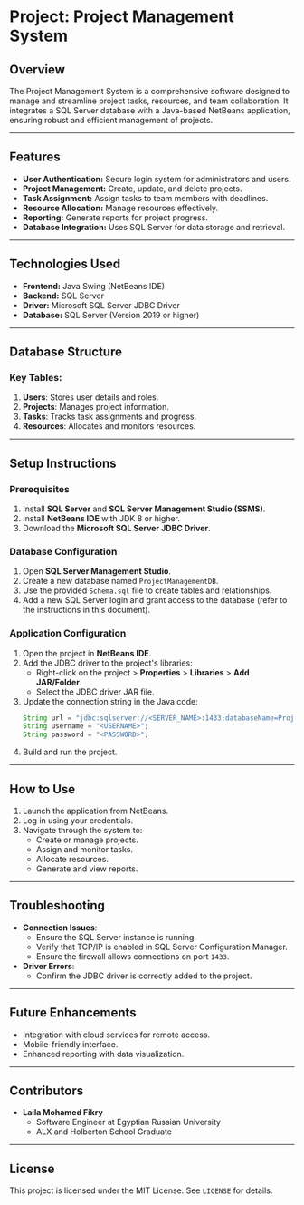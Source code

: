 # Project: Project Management System

## Overview
The Project Management System is a comprehensive software designed to manage and streamline project tasks, resources, and team collaboration. It integrates a SQL Server database with a Java-based NetBeans application, ensuring robust and efficient management of projects.

---

## Features
- **User Authentication:** Secure login system for administrators and users.
- **Project Management:** Create, update, and delete projects.
- **Task Assignment:** Assign tasks to team members with deadlines.
- **Resource Allocation:** Manage resources effectively.
- **Reporting:** Generate reports for project progress.
- **Database Integration:** Uses SQL Server for data storage and retrieval.

---

## Technologies Used
- **Frontend:** Java Swing (NetBeans IDE)
- **Backend:** SQL Server
- **Driver:** Microsoft SQL Server JDBC Driver
- **Database:** SQL Server (Version 2019 or higher)

---

## Database Structure
### Key Tables:
1. **Users**: Stores user details and roles.
2. **Projects**: Manages project information.
3. **Tasks**: Tracks task assignments and progress.
4. **Resources**: Allocates and monitors resources.

---

## Setup Instructions

### Prerequisites
1. Install **SQL Server** and **SQL Server Management Studio (SSMS)**.
2. Install **NetBeans IDE** with JDK 8 or higher.
3. Download the **Microsoft SQL Server JDBC Driver**.

### Database Configuration
1. Open **SQL Server Management Studio**.
2. Create a new database named `ProjectManagementDB`.
3. Use the provided `Schema.sql` file to create tables and relationships.
4. Add a new SQL Server login and grant access to the database (refer to the instructions in this document).

### Application Configuration
1. Open the project in **NetBeans IDE**.
2. Add the JDBC driver to the project's libraries:
   - Right-click on the project > **Properties** > **Libraries** > **Add JAR/Folder**.
   - Select the JDBC driver JAR file.
3. Update the connection string in the Java code:
   ```java
   String url = "jdbc:sqlserver://<SERVER_NAME>:1433;databaseName=ProjectManagementDB;encrypt=false";
   String username = "<USERNAME>";
   String password = "<PASSWORD>";
   ```
4. Build and run the project.

---

## How to Use
1. Launch the application from NetBeans.
2. Log in using your credentials.
3. Navigate through the system to:
   - Create or manage projects.
   - Assign and monitor tasks.
   - Allocate resources.
   - Generate and view reports.

---

## Troubleshooting
- **Connection Issues**:
  - Ensure the SQL Server instance is running.
  - Verify that TCP/IP is enabled in SQL Server Configuration Manager.
  - Ensure the firewall allows connections on port `1433`.
- **Driver Errors**:
  - Confirm the JDBC driver is correctly added to the project.

---

## Future Enhancements
- Integration with cloud services for remote access.
- Mobile-friendly interface.
- Enhanced reporting with data visualization.

---

## Contributors
- **Laila Mohamed Fikry**
  - Software Engineer at Egyptian Russian University
  - ALX and Holberton School Graduate

---

## License
This project is licensed under the MIT License. See `LICENSE` for details.
